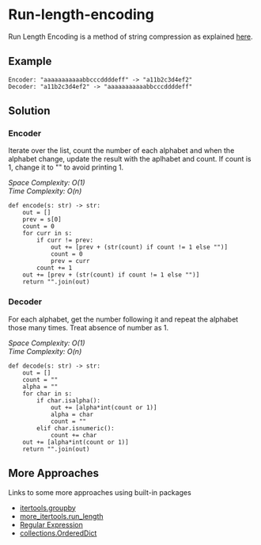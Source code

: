 # Run-length-encoding

Run Length Encoding is a method of string compression as explained [here](https://en.wikipedia.org/wiki/Run-length_encoding).

## Example

```text
Encoder: "aaaaaaaaaaabbcccddddeff" -> "a11b2c3d4ef2"
Decoder: "a11b2c3d4ef2" -> "aaaaaaaaaaabbcccddddeff"
```

## Solution

### Encoder

Iterate over the list, count the number of each alphabet and when the alphabet change, update the result with the aplhabet and count.
If count is 1, change it to "" to avoid printing 1.

*Space Complexity: O(1)*  
*Time Complexity: O(n)*

```python3
def encode(s: str) -> str:
    out = []
    prev = s[0]
    count = 0
    for curr in s:
        if curr != prev:
            out += [prev + (str(count) if count != 1 else "")]
            count = 0
            prev = curr
        count += 1
    out += [prev + (str(count) if count != 1 else "")]
    return "".join(out)
```

### Decoder

For each alphabet, get the number following it and repeat the alphabet those many times. Treat absence of number as 1.

*Space Complexity: O(1)*  
*Time Complexity: O(n)*

```python3
def decode(s: str) -> str:
    out = []
    count = ""
    alpha = ""
    for char in s:
        if char.isalpha():
            out += [alpha*int(count or 1)]
            alpha = char
            count = ""
        elif char.isnumeric():
            count += char
    out += [alpha*int(count or 1)]
    return "".join(out)
```

## More Approaches

Links to some more approaches using built-in packages

+ [itertools.groupby](https://stackoverflow.com/questions/18948382/run-length-encoding-in-python)
+ [more_itertools.run_length](https://more-itertools.readthedocs.io/en/latest/api.html#more_itertools.run_length)
+ [Regular Expression](https://rosettacode.org/wiki/Run-length_encoding#Python)
+ [collections.OrderedDict](https://www.geeksforgeeks.org/run-length-encoding-python/?ref=rp)
